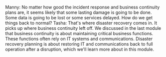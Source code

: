 Manny: No matter how good the incident response and business continuity plans are, it seems likely that some lasting damage is going to be done. Some data is going to be lost or some services delayed. How do we get things back to normal? Tasha: That's where disaster recovery comes in. It picks up where business continuity left off. We discussed in the last module that business continuity is about maintaining critical business functions. These functions often rely on IT systems and communications. Disaster recovery planning is about restoring IT and communications back to full operation after a disruption, which we'll learn more about in this module. 